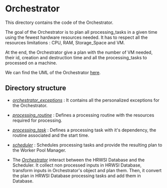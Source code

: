 # Orchestrator

This directory contains the code of the Orchestrator.

The goal of the Orchestrator is to plan all processing_tasks in a given time using the fewest hardware resources needed. It has to respect all the resources limitations : CPU, RAM, Storage_Space and VM.

At the end, the Orchestrator give a plan with the number of VM needed, their id, creation and destruction time and all the processing_tasks to processed on a machine.

We can find the UML of the Orchestrator [here](https://drive.google.com/file/d/1193-_3y2BQRZSmj2IKnt0lmGALMyZTZL/view?usp=sharing).

## Directory structure

- *[orchestrator_exceptions](orchestrator_exceptions)* : It contains all the personalized exceptions for the Orchestrator.

- *[processing_routine](processing_routine)* : Defines a processing routine with the resources required for processing.

- *[processing_task](processing_task)* : Defines a processing task with it's dependency, the routine associated and the start time.

- *[scheduler](scheduler)* : Schedules processing tasks and provide the resulting plan to the Worker Pool Manager.

- The *[Orchestrator](orchestrator.py)* interact between the HRWSI Database and the Scheduler. It collect non processed inputs in HRWSI Database, transform inputs in Orchestrator's object and plan them. Then, it convert the plan in HRWSI Database processing tasks and add them in Database.
